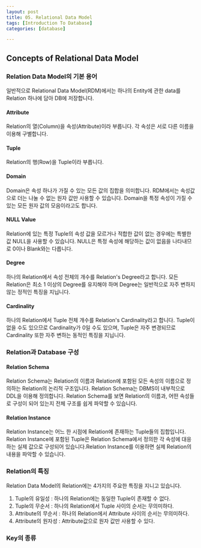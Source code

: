 ```yaml
---
layout: post
title: 05. Relational Data Model
tags: [Introduction To Database]
categories: [database]

---
```


## Concepts of Relational Data Model

### Relation Data Model의 기본 용어

일반적으로 Relational Data Model(RDM)에서는 하나의 Entity에 관한 data를 Relation 하나에 담아 DB에 저장합니다.

#### Attribute

Relation의 열(Column)을 속성(Attribute)이라 부릅니다. 각 속성은 서로 다른 이름을 이용해 구별합니다.

#### Tuple

Relation의 행(Row)을 Tuple이라 부릅니다.

#### Domain

Domain은 속성 하나가 가질 수 있는 모든 값의 집합을 의미합니다. RDM에서는 속성값으로 더는 나눌 수 없는 원자 값만 사용할 수 있습니다. Domain을 특정 속성이 가질 수 있는 모든 원자 값의 모음이라고도 합니다.

#### NULL Value

Relation에 있는 특정 Tuple의 속성 값을 모르거나 적합한 값이 없는 경우에는 특별한 값 NULL을 사용할 수 있습니다. NULL은 특정 속성에 해당하는 값이 없음을 나타내므로 0이나 Blank와는 다릅니다.

#### Degree

하나의 Relation에서 속성 전체의 개수를 Relation's Degree라고 합니다. 모든 Relation은 최소 1 이상의 Degree를 유지해야 하며 Degree는 일반적으로 자주 변하지 않는 정적인 특징을 지닙니다.

#### Cardinality

하나의 Relation에서 Tuple 전체 개수를 Relation's Cardinality라고 합니다. Tuple이 없을 수도 있으므로 Cardinality가 0일 수도 있으며, Tuple은 자주 변경되므로 Cardinality 또한 자주 변하는 동적인 특징을 지닙니다.

### Relation과 Database 구성

#### Relation Schema

Relation Schema는 Relation의 이름과 Relation에 포함된 모든 속성의 이름으로 정의하는 Relation의 논리적 구조입니다. Relation Schema는 DBMS이 내부적으로 DDL을 이용해 정의합니다. Relation Schema를 보면 Relation의 이름과, 어떤 속성들로 구성이 되어 있는지 전체 구조를 쉽게 파악할 수 있습니다.

#### Relation Instance

Relation Instance는 어느 한 시점에 Relation에 존재하는 Tuple들의 집합입니다. Relation Instance에 포함된 Tuple은 Relation Schema에서 정의한 각 속성에 대응하는 실제 값으로 구성되어 있습니다.Relation Instance를 이용하면 실제 Relation의 내용을 파악할 수 있습니다.

### Relation의 특징

Relation Data Model의 Relation에는 4가지의 주요한 특징을 지니고 있습니다.

1. Tuple의 유일성 : 하나의 Relation에는 동일한 Tuple이 존재할 수 없다.
2. Tuple의 무순서 : 하나의 Relation에서 Tuple 사이의 순서는 무의미하다.
3. Attribute의 무순서 : 하나의 Relation에서 Attribute 사이의 순서는 무의미하다.
4. Attribute의 원자성 : Attribute값으로 원자 값만 사용할 수 있다.



### Key의 종류

